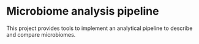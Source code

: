# Microbiome analysis pipeline
This project provides tools to implement an analytical pipeline to describe and compare microbiomes.
